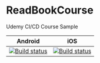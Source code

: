 # ReadBookCourse
Udemy CI/CD Course Sample

|Android|iOS|
|---|---|
|[![Build status](https://build.appcenter.ms/v0.1/apps/8b695175-4d9f-479e-af11-84d45d59829f/branches/dev/badge)](https://appcenter.ms)|[![Build status](https://build.appcenter.ms/v0.1/apps/857657ff-2c86-4a17-b7be-b6c628d6f09e/branches/dev/badge)](https://appcenter.ms)|
